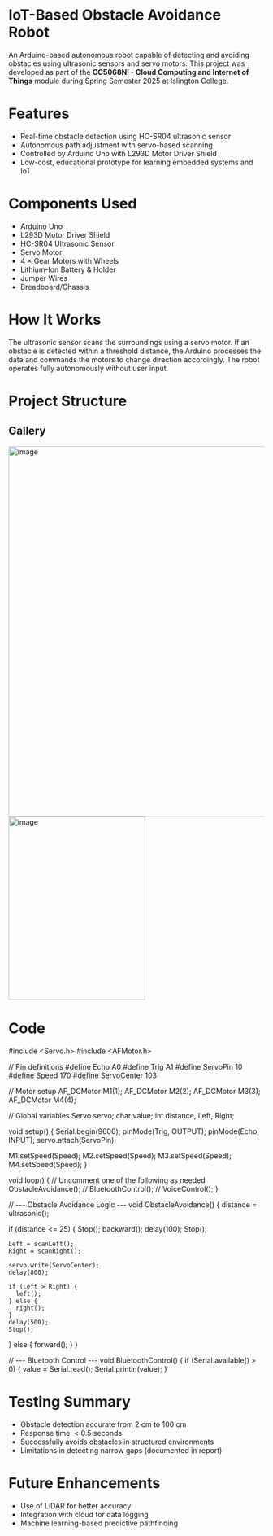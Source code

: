 # IoT-Based Obstacle Avoidance Robot

An Arduino-based autonomous robot capable of detecting and avoiding obstacles using ultrasonic sensors and servo motors. This project was developed as part of the **CC5068NI - Cloud Computing and Internet of Things** module during Spring Semester 2025 at Islington College.

# Features
- Real-time obstacle detection using HC-SR04 ultrasonic sensor
- Autonomous path adjustment with servo-based scanning
- Controlled by Arduino Uno with L293D Motor Driver Shield
- Low-cost, educational prototype for learning embedded systems and IoT

# Components Used
- Arduino Uno
- L293D Motor Driver Shield
- HC-SR04 Ultrasonic Sensor
- Servo Motor
- 4 × Gear Motors with Wheels
- Lithium-Ion Battery & Holder
- Jumper Wires
- Breadboard/Chassis

# How It Works
The ultrasonic sensor scans the surroundings using a servo motor. If an obstacle is detected within a threshold distance, the Arduino processes the data and commands the motors to change direction accordingly. The robot operates fully autonomously without user input.

# Project Structure

## Gallery
<img width="625" height="728" alt="image" src="https://github.com/user-attachments/assets/fe5860a0-d16e-42e9-abf9-4796823264f4" />
<img width="269" height="360" alt="image" src="https://github.com/user-attachments/assets/9bf1b143-a50c-41c7-8b14-7c5ee304989c" />



# Code 
#include <Servo.h>
#include <AFMotor.h>

// Pin definitions
#define Echo A0
#define Trig A1
#define ServoPin 10
#define Speed 170
#define ServoCenter 103

// Motor setup
AF_DCMotor M1(1);
AF_DCMotor M2(2);
AF_DCMotor M3(3);
AF_DCMotor M4(4);

// Global variables
Servo servo;
char value;
int distance, Left, Right;

void setup() {
  Serial.begin(9600);
  pinMode(Trig, OUTPUT);
  pinMode(Echo, INPUT);
  servo.attach(ServoPin);

  M1.setSpeed(Speed);
  M2.setSpeed(Speed);
  M3.setSpeed(Speed);
  M4.setSpeed(Speed);
}

void loop() {
  // Uncomment one of the following as needed
  ObstacleAvoidance();
  // BluetoothControl();
  // VoiceControl();
}

// --- Obstacle Avoidance Logic ---
void ObstacleAvoidance() {
  distance = ultrasonic();

  if (distance <= 25) {
    Stop();
    backward();
    delay(100);
    Stop();

    Left = scanLeft();
    Right = scanRight();

    servo.write(ServoCenter);
    delay(800);

    if (Left > Right) {
      left();
    } else {
      right();
    }
    delay(500);
    Stop();
  } else {
    forward();
  }
}

// --- Bluetooth Control ---
void BluetoothControl() {
  if (Serial.available() > 0) {
    value = Serial.read();
    Serial.println(value);
  }


# Testing Summary
- Obstacle detection accurate from 2 cm to 100 cm
- Response time: < 0.5 seconds
- Successfully avoids obstacles in structured environments
- Limitations in detecting narrow gaps (documented in report)

# Future Enhancements
- Use of LiDAR for better accuracy
- Integration with cloud for data logging
- Machine learning-based predictive pathfinding

